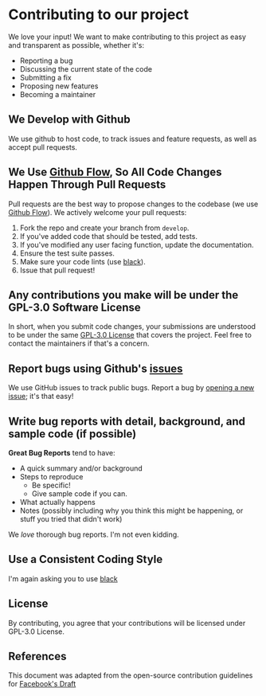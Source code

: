 # Contributing to our project
We love your input! We want to make contributing to this project as easy and transparent as possible, whether it's:

- Reporting a bug
- Discussing the current state of the code
- Submitting a fix
- Proposing new features
- Becoming a maintainer

## We Develop with Github
We use github to host code, to track issues and feature requests, as well as accept pull requests.

## We Use [Github Flow](https://guides.github.com/introduction/flow/index.html), So All Code Changes Happen Through Pull Requests
Pull requests are the best way to propose changes to the codebase (we use [Github Flow](https://guides.github.com/introduction/flow/index.html)). We actively welcome your pull requests:

1. Fork the repo and create your branch from `develop`.
2. If you've added code that should be tested, add tests.
3. If you've modified any user facing function, update the documentation.
4. Ensure the test suite passes.
5. Make sure your code lints (use [black](https://github.com/psf/black)).
6. Issue that pull request!

## Any contributions you make will be under the GPL-3.0 Software License
In short, when you submit code changes, your submissions are understood to be under the same [GPL-3.0 License](https://choosealicense.com/licenses/gpl-3.0/) that covers the project. Feel free to contact the maintainers if that's a concern.

## Report bugs using Github's [issues](https://github.com/aapatre/Automatic-Udemy-Course-Enroller-GET-PAID-UDEMY-COURSES-for-FREE/issues?q=is%3Aissue+is%3Aopen+sort%3Aupdated-desc)
We use GitHub issues to track public bugs. Report a bug by [opening a new issue](); it's that easy!

## Write bug reports with detail, background, and sample code (if possible)

**Great Bug Reports** tend to have:

- A quick summary and/or background
- Steps to reproduce
  - Be specific!
  - Give sample code if you can.
- What actually happens
- Notes (possibly including why you think this might be happening, or stuff you tried that didn't work)

We *love* thorough bug reports. I'm not even kidding.

## Use a Consistent Coding Style
I'm again asking you to use [black](https://github.com/psf/black)


## License
By contributing, you agree that your contributions will be licensed under GPL-3.0 License.

## References
This document was adapted from the open-source contribution guidelines for [Facebook's Draft](https://github.com/facebook/draft-js/blob/a9316a723f9e918afde44dea68b5f9f39b7d9b00/CONTRIBUTING.md)
